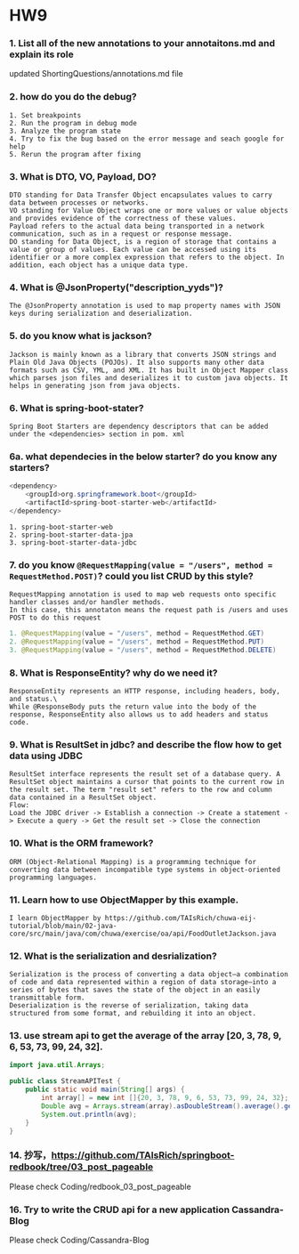 # HW9
### 1.  List all of the new annotations to your annotaitons.md and explain its role
updated ShortingQuestions/annotations.md file

### 2. how do you do the debug?
```
1. Set breakpoints
2. Run the program in debug mode
3. Analyze the program state
4. Try to fix the bug based on the error message and seach google for help
5. Rerun the program after fixing
```

### 3. What is DTO, VO, Payload, DO?
```
DTO standing for Data Transfer Object encapsulates values to carry data between processes or networks.
VO standing for Value Object wraps one or more values or value objects and provides evidence of the correctness of these values.
Payload refers to the actual data being transported in a network communication, such as in a request or response message.
DO standing for Data Object, is a region of storage that contains a value or group of values. Each value can be accessed using its identifier or a more complex expression that refers to the object. In addition, each object has a unique data type.
```

### 4. What is @JsonProperty("description_yyds")?
```
The @JsonProperty annotation is used to map property names with JSON keys during serialization and deserialization. 
```

### 5. do you know what is jackson?
```
Jackson is mainly known as a library that converts JSON strings and Plain Old Java Objects (POJOs). It also supports many other data formats such as CSV, YML, and XML. It has built in Object Mapper class which parses json files and deserializes it to custom java objects. It helps in generating json from java objects.
```

### 6. What is spring-boot-stater?
```
Spring Boot Starters are dependency descriptors that can be added under the <dependencies> section in pom. xml
```
### 6a. what dependecies in the below starter? do you know any starters?
```java
<dependency>
    <groupId>org.springframework.boot</groupId>
    <artifactId>spring-boot-starter-web</artifactId>
</dependency>
```
```
1. spring-boot-starter-web
2. spring-boot-starter-data-jpa
3. spring-boot-starter-data-jdbc
```

### 7. do you know `@RequestMapping(value = "/users", method = RequestMethod.POST)`? could you list CRUD by this style?
```
RequestMapping annotation is used to map web requests onto specific handler classes and/or handler methods.
In this case, this annotaton means the request path is /users and uses POST to do this request
```
```java
1. @RequestMapping(value = "/users", method = RequestMethod.GET)
2. @RequestMapping(value = "/users", method = RequestMethod.PUT)
3. @RequestMapping(value = "/users", method = RequestMethod.DELETE)
```

### 8. What is ResponseEntity? why do we need it?
```
ResponseEntity represents an HTTP response, including headers, body, and status.\
While @ResponseBody puts the return value into the body of the response, ResponseEntity also allows us to add headers and status code.
```

### 9. What is ResultSet in jdbc? and describe the flow how to get data using JDBC
```
ResultSet interface represents the result set of a database query. A ResultSet object maintains a cursor that points to the current row in the result set. The term "result set" refers to the row and column data contained in a ResultSet object.
Flow:
Load the JDBC driver -> Establish a connection -> Create a statement -> Execute a query -> Get the result set -> Close the connection
```

### 10. What is the ORM framework?
```
ORM (Object-Relational Mapping) is a programming technique for converting data between incompatible type systems in object-oriented programming languages.
```

### 11. Learn how to use ObjectMapper by this example.
```
I learn ObjectMapper by https://github.com/TAIsRich/chuwa-eij-tutorial/blob/main/02-java-core/src/main/java/com/chuwa/exercise/oa/api/FoodOutletJackson.java
```

### 12. What is the serialization and desrialization?
```
Serialization is the process of converting a data object—a combination of code and data represented within a region of data storage—into a series of bytes that saves the state of the object in an easily transmittable form.
Deserialization is the reverse of serialization, taking data structured from some format, and rebuilding it into an object.
```

### 13. use stream api to get the average of the array [20, 3, 78, 9, 6, 53, 73, 99, 24, 32].
```java
import java.util.Arrays;

public class StreamAPITest {
    public static void main(String[] args) {
        int array[] = new int []{20, 3, 78, 9, 6, 53, 73, 99, 24, 32};
        Double avg = Arrays.stream(array).asDoubleStream().average().getAsDouble();
        System.out.println(avg);
    }
}
```

### 14. 抄写，https://github.com/TAIsRich/springboot-redbook/tree/03_post_pageable
Please check Coding/redbook_03_post_pageable

### 16. Try to write the CRUD api for a new application Cassandra-Blog
Please check Coding/Cassandra-Blog

